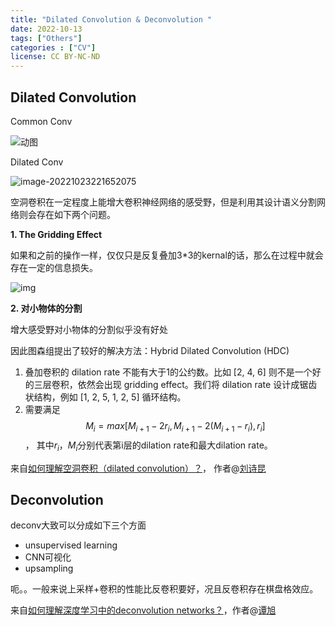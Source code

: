 ```yaml
---
title: "Dilated Convolution & Deconvolution "
date: 2022-10-13
tags: ["Others"]
categories : ["CV"]
license: CC BY-NC-ND
---
```


## Dilated Convolution

Common Conv

![动图](https://pic2.zhimg.com/50/v2-d552433faa8363df84c53b905443a556_720w.webp?source=1940ef5c)

Dilated Conv

![image-20221023221652075](https://github.com/vdumoulin/conv_arithmetic/blob/master/gif/same_padding_no_strides.gif?raw=true)

空洞卷积在一定程度上能增大卷积神经网络的感受野，但是利用其设计语义分割网络则会存在如下两个问题。

**1. The Gridding Effect**

如果和之前的操作一样，仅仅只是反复叠加3*3的kernal的话，那么在过程中就会存在一定的信息损失。

![img](https://pic3.zhimg.com/v2-478a6b82e1508a147712af63d6472d9a_r.jpg?source=1940ef5c)

**2. 对小物体的分割**

增大感受野对小物体的分割似乎没有好处

因此图森组提出了较好的解决方法：Hybrid Dilated Convolution (HDC)

1. 叠加卷积的 dilation rate 不能有大于1的公约数。比如 [2, 4, 6] 则不是一个好的三层卷积，依然会出现 gridding effect。我们将 dilation rate 设计成锯齿状结构，例如 [1, 2, 5, 1, 2, 5] 循环结构。
2. 需要满足$$M_i = max[M_{i+1}-2r_i, M_{i+1}-2(M_{i+1}-r_i), r_i]$$， 其中$r_i$，$M_i$分别代表第i层的dilation rate和最大dilation rate。

来自[如何理解空洞卷积（dilated convolution）？](https://www.zhihu.com/question/54149221)， 作者@[刘诗昆](https://www.zhihu.com/people/lorenmt)



## Deconvolution

deconv大致可以分成如下三个方面

- unsupervised learning
- CNN可视化
- upsampling

呃。。一般来说上采样+卷积的性能比反卷积要好，况且反卷积存在棋盘格效应。

来自[如何理解深度学习中的deconvolution networks？](https://www.zhihu.com/question/43609045/answer/132235276)，作者@[谭旭](https://www.zhihu.com/people/xutan)

